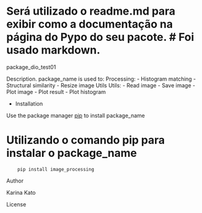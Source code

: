 # Será utilizado o readme.md para exibir como a documentação na página do Pypo do seu pacote. # Foi usado markdown.

package_dio_test01

Description. package_name is used to: 
    Processing: 
        - Histogram matching 
        - Structural similarity 
        - Resize image Utils
    Utils:
        - Read image 
        - Save image 
        - Plot image 
        - Plot result 
        - Plot histogram

- Installation

Use the package manager [pip](https://pip.pypa.io/en/stable/) to install package_name
# Utilizando o comando pip para instalar o package_name

        pip install image_processing

Author

Karina Kato

License